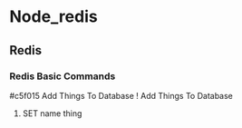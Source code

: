 # Node_redis

## Redis

### Redis Basic Commands

#c5f015 Add Things To Database
! Add Things To Database

1. SET name thing
